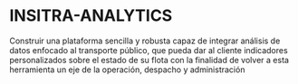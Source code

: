 # INSITRA-ANALYTICS

Construir una plataforma sencilla y robusta capaz de integrar análisis de datos enfocado al transporte público, que pueda dar al cliente indicadores personalizados sobre el estado de su flota con la finalidad de volver a esta herramienta un eje de la operación, despacho y administración
